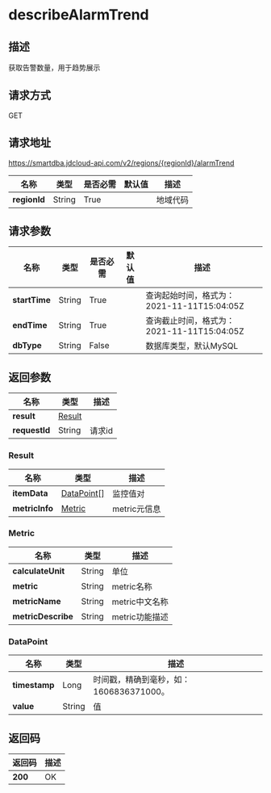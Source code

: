 # describeAlarmTrend


## 描述
获取告警数量，用于趋势展示

## 请求方式
GET

## 请求地址
https://smartdba.jdcloud-api.com/v2/regions/{regionId}/alarmTrend

|名称|类型|是否必需|默认值|描述|
|---|---|---|---|---|
|**regionId**|String|True| |地域代码|

## 请求参数
|名称|类型|是否必需|默认值|描述|
|---|---|---|---|---|
|**startTime**|String|True| |查询起始时间，格式为：2021-11-11T15:04:05Z|
|**endTime**|String|True| |查询截止时间，格式为：2021-11-11T15:04:05Z|
|**dbType**|String|False| |数据库类型，默认MySQL|


## 返回参数
|名称|类型|描述|
|---|---|---|
|**result**|[Result](describealarmtrend#result)| |
|**requestId**|String|请求id|


### <div id="Result">Result</div>
|名称|类型|描述|
|---|---|---|
|**itemData**|[DataPoint[]](describealarmtrend#datapoint)|监控值对|
|**metricInfo**|[Metric](describealarmtrend#metric)|metric元信息|
### <div id="Metric">Metric</div>
|名称|类型|描述|
|---|---|---|
|**calculateUnit**|String|单位|
|**metric**|String|metric名称|
|**metricName**|String|metric中文名称|
|**metricDescribe**|String|metric功能描述|
### <div id="DataPoint">DataPoint</div>
|名称|类型|描述|
|---|---|---|
|**timestamp**|Long|时间戳，精确到毫秒，如：1606836371000。|
|**value**|String|值|

## 返回码
|返回码|描述|
|---|---|
|**200**|OK|
